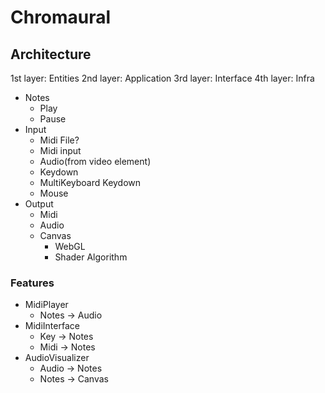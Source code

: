 # Chromaural

## Architecture
1st layer: Entities
2nd layer: Application
3rd layer: Interface
4th layer: Infra

- Notes
  - Play
  - Pause
- Input
  - Midi File?
  - Midi input
  - Audio(from video element)
  - Keydown
  - MultiKeyboard Keydown
  - Mouse
- Output
  - Midi
  - Audio
  - Canvas
    - WebGL
    - Shader Algorithm


### Features
- MidiPlayer
  - Notes -> Audio
- MidiInterface
  - Key -> Notes
  - Midi -> Notes
- AudioVisualizer
  - Audio -> Notes
  - Notes -> Canvas
